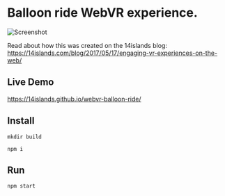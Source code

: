 # Balloon ride WebVR experience.

![Screenshot](https://14islands.com/images/blog/2017-05-17-interactive-webvr/balloon-experiment.jpg)

Read about how this was created on the 14islands blog: https://14islands.com/blog/2017/05/17/engaging-vr-experiences-on-the-web/

## Live Demo
https://14islands.github.io/webvr-balloon-ride/

## Install

`mkdir build`

`npm i`

## Run

`npm start`
